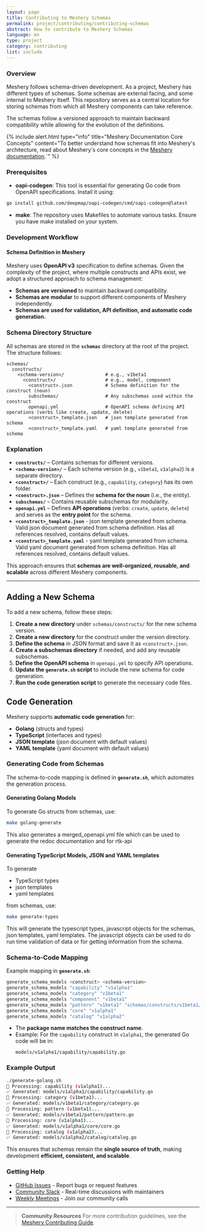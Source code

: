 ```yaml
---
layout: page
title: Contributing to Meshery Schemas
permalink: project/contributing/contributing-schemas
abstract: How to contribute to Meshery Schemas
language: en
type: project
category: contributing
list: include
---
```


### Overview
Meshery follows schema-driven development. As a project, Meshery has different types of schemas. Some schemas are external facing, and some internal to Meshery itself. This repository serves as a central location for storing schemas from which all Meshery components can take reference.

The schemas follow a versioned approach to maintain backward compatibility while allowing for the evolution of the definitions.

{% include alert.html type="info" title="Meshery Documentation Core Concepts" content="To better understand how schemas fit into Meshery's architecture, read about Meshery's core concepts in the <a href='https://docs.meshery.io/concepts/logical'>Meshery documentation</a>.`" %}

### Prerequisites
- **oapi-codegen**: This tool is essential for generating Go code from OpenAPI specifications. Install it using:

```bash
go install github.com/deepmap/oapi-codegen/cmd/oapi-codegen@latest
```

- **make**: The repository uses Makefiles to automate various tasks. Ensure you have make installed on your system.

### Development Workflow


#### **Schema Definition in Meshery**
Meshery uses **OpenAPI v3** specification to define schemas. Given the complexity of the project, where multiple constructs and APIs exist, we adopt a structured approach to schema management:
- **Schemas are versioned** to maintain backward compatibility.
- **Schemas are modular** to support different components of Meshery independently.
- **Schemas are used for validation, API definition, and automatic code generation.**

### **Schema Directory Structure**
All schemas are stored in the **`schemas`** directory at the root of the project. The structure follows:

```
schemas/
  constructs/
    <schema-version>/               # e.g., v1beta1
      <construct>/                  # e.g., model, component
        <construct>.json            # Schema definition for the construct (noun)
        subschemas/                 # Any subschemas used within the construct
        openapi.yml                 # OpenAPI schema defining API operations (verbs like create, update, delete)
        <construct>_template.json   # json template generated from schema
        <construct>_template.yaml   # yaml template generated from schema
```

### **Explanation**
- **`constructs/`** – Contains schemas for different versions.
- **`<schema-version>/`** – Each schema version (e.g., `v1beta1`, `v1alpha2`) is a separate directory.
- **`<construct>/`** – Each construct (e.g., `capability`, `category`) has its own folder.
- **`<construct>.json`** – Defines the **schema for the noun** (i.e., the entity).
- **`subschemas/`** – Contains reusable subschemas for modularity.
- **`openapi.yml`** – Defines **API operations** (verbs: `create`, `update`, `delete`) and serves as the **entry point** for the schema.
- **`<construct>_template.json`** - json template generated from schema. Valid json document generated from schema definition. Has all references resolved, contains default values.
- **`<construct>_template.yaml`** - yaml template generated from schema. Valid yaml document generated from schema definition. Has all references resolved, contains default values.

This approach ensures that **schemas are well-organized, reusable, and scalable** across different Meshery components.

---

## **Adding a New Schema**

To add a new schema, follow these steps:
1. **Create a new directory** under `schemas/constructs/` for the new schema version.
2. **Create a new directory** for the construct under the version directory.
3. **Define the schema** in JSON format and save it as `<construct>.json`.
4. **Create a subschemas directory** if needed, and add any reusable subschemas.
5. **Define the OpenAPI schema** in `openapi.yml` to specify API operations.
6. **Update the `generate.sh` script** to include the new schema for code generation.
7. **Run the code generation script** to generate the necessary code files.



## **Code Generation**
Meshery supports **automatic code generation** for:
- **Golang** (structs and types)
- **TypeScript** (interfaces and types)
- **JSON template** (json document with default values)
- **YAML template** (yaml document with default values)

### **Generating Code from Schemas**
The schema-to-code mapping is defined in **`generate.sh`**, which automates the generation process.

#### **Generating Golang Models**
To generate Go structs from schemas, use:
```bash
make golang-generate
```

This also generates a merged_openapi.yml file which can be used to generate the redoc documentation and for rtk-api

#### **Generating TypeScript Models, JSON and YAML templates**
To generate

- TypeScript types
- json templates
- yaml templates 

from schemas, use:  
```bash
make generate-types
```

This will generate the typescript types, javascript objects for the schemas, json templates, yaml templates.
The javascript objects can be used to do run time validation of data or for getting information from the schema.


### **Schema-to-Code Mapping**
Example mapping in **`generate.sh`**:
```bash
generate_schema_models <construct> <schema-version>
generate_schema_models "capability" "v1alpha1"
generate_schema_models "category" "v1beta1"
generate_schema_models "component" "v1beta1"
generate_schema_models "pattern" "v1beta1" "schemas/constructs/v1beta1/design/openapi.yml"
generate_schema_models "core" "v1alpha1"
generate_schema_models "catalog" "v1alpha2"
```
- The **package name matches the construct name**.
- Example: For the `capability` construct in `v1alpha1`, the generated Go code will be in:
  ```
  models/v1alpha1/capability/capability.go
  ```

### **Example Output**
```bash
./generate-golang.sh
🔹 Processing: capability (v1alpha1)...
✅ Generated: models/v1alpha1/capability/capability.go
🔹 Processing: category (v1beta1)...
✅ Generated: models/v1beta1/category/category.go
🔹 Processing: pattern (v1beta1)...
✅ Generated: models/v1beta1/pattern/pattern.go
🔹 Processing: core (v1alpha1)...
✅ Generated: models/v1alpha1/core/core.go
🔹 Processing: catalog (v1alpha2)...
✅ Generated: models/v1alpha2/catalog/catalog.go
```

This ensures that schemas remain the **single source of truth**, making development **efficient, consistent, and scalable**.




### Getting Help

- [GitHub Issues](https://github.com/meshery/schemas/issues) - Report bugs or request features
- [Community Slack](https://slack.layer5.io) - Real-time discussions with maintainers
- [Weekly Meetings](https://layer5.io/community/calendar) - Join our community calls

---
> **Community Resources**
> For more contribution guidelines, see the [Meshery Contributing Guide](https://github.com/meshery/meshery/blob/master/CONTRIBUTING.md).
